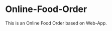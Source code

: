 # Online-Food-Order

This is an Online Food Order based on Web-App.







































